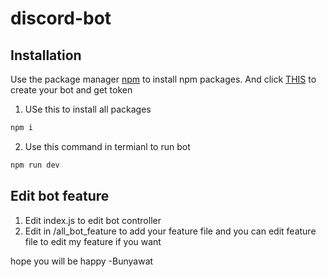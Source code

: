 # discord-bot
## Installation

Use the package manager [npm](https://nodejs.org/en/) to install npm packages.
And click [THIS](https://discord.com/developers/applications) to create your bot and get token

1. USe this to install all packages
```bash
npm i
```
2. Use this command in termianl to run bot
```bash
npm run dev
```

## Edit bot feature
1. Edit index.js to edit bot controller
2. Edit in /all_bot_feature to add your feature file and you can edit feature file to edit my feature if you want

hope you will be happy -Bunyawat
